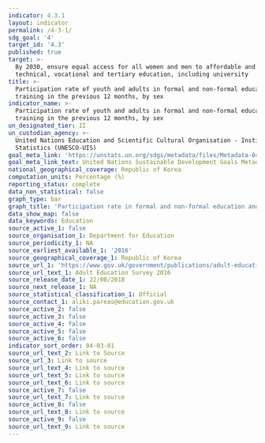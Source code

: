 ```yaml
---
indicator: 4.3.1
layout: indicator
permalink: /4-3-1/
sdg_goal: '4'
target_id: '4.3'
published: true
target: >-
  By 2030, ensure equal access for all women and men to affordable and quality
  technical, vocational and tertiary education, including university
title: >-
  Participation rate of youth and adults in formal and non-formal education and
  training in the previous 12 months, by sex
indicator_name: >-
  Participation rate of youth and adults in formal and non-formal education and
  training in the previous 12 months, by sex
un_designated_tier: II
un_custodian_agency: >-
  United Nations Education and Scientific Cultural Organisation - Institute of
  Statistics (UNESCO-UIS)
goal_meta_link: 'https://unstats.un.org/sdgs/metadata/files/Metadata-04-03-01.pdf'
goal_meta_link_text: United Nations Sustainable Development Goals Metadata (PDF 210 KB)
national_geographical_coverage: Republic of Korea
computation_units: Percentage (%)
reporting_status: complete
data_non_statistical: false
graph_type: bar
graph_title: 'Participation rate in formal and non-formal education and training, by sex'
data_show_map: false
data_keywords: Education
source_active_1: false
source_organisation_1: Department for Education
source_periodicity_1: NA
source_earliest_available_1: '2016'
source_geographical_coverage_1: Republic of Korea
source_url_1: 'https://www.gov.uk/government/publications/adult-education-survey-2016'
source_url_text_1: Adult Education Survey 2016
source_release_date_1: 22/08/2018
source_next_release_1: NA
source_statistical_classification_1: Official
source_contact_1: aliki.pareas@education.gov.uk
source_active_2: false
source_active_3: false
source_active_4: false
source_active_5: false
source_active_6: false
indicator_sort_order: 04-03-01
source_url_text_2: Link to Source
source_url_3: Link to source
source_url_text_4: Link to source
source_url_text_5: Link to source
source_url_text_6: Link to source
source_active_7: false
source_url_text_7: Link to source
source_active_8: false
source_url_text_8: Link to source
source_active_9: false
source_url_text_9: Link to source
---
```

